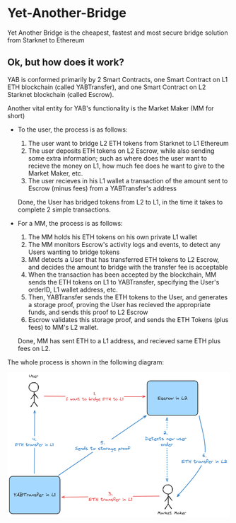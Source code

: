 # Yet-Another-Bridge

Yet Another Bridge is the cheapest, fastest and most secure bridge solution from Starknet to Ethereum

## Ok, but how does it work?

YAB is conformed primarily by 2 Smart Contracts, one Smart Contract on L1 ETH blockchain (called YABTransfer), and one Smart Contract on L2 Starknet blockchain (called Escrow).

Another vital entity for YAB's functionality is the Market Maker (MM for short) 

- To the user, the process is as follows:

    1. The user want to bridge L2 ETH tokens from Starknet to L1 Ethereum
    2. The user deposits ETH tokens on L2 Escrow, while also sending some extra information; such as where does the user want to recieve the money on L1, how much fee does he want to give to the Market Maker, etc.
    3. The user recieves in his L1 wallet a transaction of the amount sent to Escrow (minus fees) from a YABTransfer's address

    Done, the User has bridged tokens from L2 to L1, in the time it takes to complete 2 simple transactions.

- For a MM, the process is as follows:

    1. The MM holds his ETH tokens on his own private L1 wallet
    2. The MM monitors Escrow's activity logs and events, to detect any Users wanting to bridge tokens
    3. MM detects a User that has transferred ETH tokens to L2 Escrow, and decides the amount to bridge with the transfer fee is acceptable
    4. When the transaction has been accepted by the blockchain, MM sends the ETH tokens on L1 to YABTransfer, specifying the User's orderID, L1 wallet address, etc.
    5. Then, YABTransfer sends the ETH tokens to the User, and generates a storage proof, proving the User has recieved the appropriate funds, and sends this proof to L2 Escrow
    6. Escrow validates this storage proof, and sends the ETH Tokens (plus fees) to MM's L2 wallet.

    Done, MM has sent ETH to a L1 address, and recieved same ETH plus fees on L2.

The whole process is shown in the following diagram:

![YAB-diagram](YAB-diagram.png)
